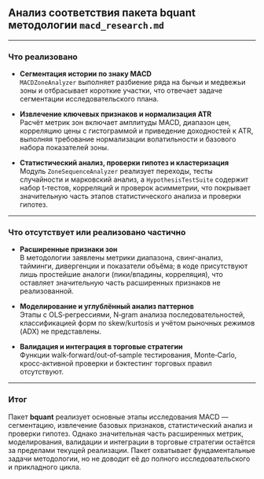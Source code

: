 ## Анализ соответствия пакета bquant методологии `macd_research.md`

---

### Что реализовано

- **Сегментация истории по знаку MACD**  
  `MACDZoneAnalyzer` выполняет разбиение ряда на бычьи и медвежьи зоны и отбрасывает короткие участки, что отвечает задаче сегментации исследовательского плана.

- **Извлечение ключевых признаков и нормализация ATR**  
  Расчёт метрик зон включает амплитуды MACD, диапазон цен, корреляцию цены с гистограммой и приведение доходностей к ATR, выполняя требование нормализации волатильности и базового набора показателей зоны.

- **Статистический анализ, проверки гипотез и кластеризация**  
  Модуль `ZoneSequenceAnalyzer` реализует переходы, тесты случайности и марковский анализ, а `HypothesisTestSuite` содержит набор t‑тестов, корреляций и проверок асимметрии, что покрывает значительную часть этапов статистического анализа и проверки гипотез.

---

### Что отсутствует или реализовано частично

- **Расширенные признаки зон**  
  В методологии заявлены метрики диапазона, свинг‑анализ, тайминги, дивергенции и показатели объёма; в коде присутствуют лишь простейшие аналоги (пики/впадины, корреляция), что оставляет значительную часть расширенных признаков не реализованной.

- **Моделирование и углублённый анализ паттернов**  
  Этапы с OLS‑регрессиями, N‑gram анализа последовательностей, классификацией форм по skew/kurtosis и учётом рыночных режимов (ADX) не представлены.

- **Валидация и интеграция в торговые стратегии**  
  Функции walk‑forward/out‑of‑sample тестирования, Monte‑Carlo, кросс‑активной проверки и бэктестинг торговых правил отсутствуют.

---

### Итог

Пакет **bquant** реализует основные этапы исследования MACD — сегментацию, извлечение базовых признаков, статистический анализ и проверки гипотез. Однако значительная часть расширенных метрик, моделирования, валидации и интеграции в торговые стратегии остаётся за пределами текущей реализации. Пакет охватывает фундаментальные задачи методологии, но не доводит её до полного исследовательского и прикладного цикла.